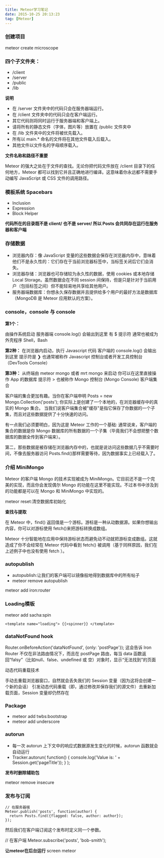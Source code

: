 ```yaml
---
title: Meteor学习笔记
date: 2015-10-25 20:13:23
tag: [Meteor]
---
```


### 创建项目
meteor create microscope

### 四个子文件夹：

- /client
- /server
- /public
- /lib

**说明**

- 在 /server 文件夹中的代码只会在服务器端运行。
- 在 /client 文件夹中的代码只会在客户端运行。
- 其它代码则将同时运行于服务器端和客户端上。
- 请将所有的静态文件（字体，图片等）放置在 /public 文件夹中
- 在 /lib 文件夹中的文件将被优先载入。
- 所有以 main.* 命名的文件将在其他文件载入后载入。
- 其他文件以文件名的字母顺序载入。

**文件名称和路径不重要**

Meteor 的强大之处在于文件的查找。无论你把代码文件放在 /client 目录下的任何地方，Meteor 都可以找到它并且正确地进行编译。这意味着你永远都不需要手动编写 JavaScript 或 CSS 文件的调用路径。

### 模板系统 Spacebars

- Inclusion
- Expression
- Block Helper

**代码所在的目录既不是 client/ 也不是 server/ 所以 Posts 会共同存在运行在服务器和客户端**

### 存储数据

- 浏览器内存：像 JavaScript 变量的这些数据会保存在浏览器内存中，意味着他们不是永久性的：它们存在于当前浏览器标签中，当标签关闭后它们会消失。
- 浏览器存储：浏览器也可存储较为永久性的数据，使用 cookies 或本地存储 Local Storage。虽然数据会在不同 session 间保持，但是只是针对于当前用户（包括标签之间）但不能轻易地共享给其他用户。
- 服务器端数据库：你想永久保存数据并且提供给多个用户的最好方法是数据库（MongoDB 是 Meteor 应用默认的方案）。

### console，console 与 console

**第1个：**

由操作系统启动
服务器端 console.log() 会输出到这里
有 $ 提示符
通常也被成为外壳程序 Shell，Bash

**第2种：**
在浏览器内启动，执行 Javascript 代码
客户端的 console.log() 会输出到这里
提示符是 ❯
也通常被称作 Javascript 控制台或者开发工具控制台（DevTools Console）

**第3种：**
从终端由 meteor mongo 或者 mrt mongo 来启动
你可以在这里直接操作 App 的数据库
提示符 >
也被称作 Mongo 控制台 (Mongo Console)
客户端集合

客户端的集合更加有趣。当你在客户端申明 Posts = new Mongo.Collection('posts'); 你实际上是创建了一个本地的，在浏览器缓存中的真实的 Mongo 集合。 当我们说客户端集合被"缓存"是指它保存了你数据的一个子集，而且对这些数据提供了十分快速的访问。

有一点我们必须要明白，因为这是 Meteor 工作的一个基础: 通常说来，客户端的集合的数据是你 Mongo 数据库的所有数据的一个子集（毕竟我们不会想把整个数据库的数据全传到客户端来）。

第二，那些数据是被存储在浏览器内存中的，也就是说访问这些数据几乎不需要时间，不像去服务器访问 Posts.find()那样需要等待，因为数据事实上已经载入了。



### 介绍 MiniMongo

Meteor 的客户端 Mongo 的技术实现被成为 MiniMongo。它目前还不是一个完美的实现，而且你会发现偶尔 Mongo 的功能在这里不能实现。不过本书中涉及到的功能都是可以在 Mongo 和 MiniMongo 中实现的。


meteor reset:清空数据库初始化


**查找与提取**

在 Meteor 中，find() 返回值是一个游标。游标是一种从动数据源。如果你想输出内容，你可以对游标使用 fetch()来把游标转换成数组。

Meteor 十分智能地在应用中保持游标状态而避免动不动就把游标变成数组。这就造成了你不会经常在 Meteor 代码中看到 fetch() 被调用（基于同样原因，我们在上述例子中也没有使用 fetch ）。


### autopublish

- autopublish:让我们的客户端可以镜像般地得到数据库中的所有帖子
- meteor remove autopublish


meteor add iron:router


### Loading模板
meteor add sacha:spin
```
<template name="loading"> {{>spinner}} </template>
```

### dataNotFound hook
Router.onBeforeAction('dataNotFound', {only: 'postPage'});
这会告诉 Iron Router 不仅在非法路由情况下，而且在 postPage 路由，每当 data 函数返回“falsy”（比如null、false、undefined 或 空）对象时，显示“无法找到”的页面

动态代码重载技术

手动去重载浏览器窗口，自然就会丢失我们的 Session 变量（因为这将会创建一个新的会话）
引发动态代码重载（即，通过修改并保存我们的源文件）去重新加载页面，Session 变量却仍然存在

### Package
- meteor add twbs:bootstrap
- meteor add underscore

### autorun

- 每一次 autorun 上下文中的响应式数据源发生变化的时候，autorun 函数就会自动运行
- Tracker.autorun( function() { console.log('Value is: ' + Session.get('pageTitle')); } );

**发布时删除辅助包**

meteor remove insecure


### 发布与订阅

```
// 在服务器端
Meteor.publish('posts', function(author) {
  return Posts.find({flagged: false, author: author});
});
```

然后我们在客户端订阅这个发布时定义同一个参数。

// 在客户端
Meteor.subscribe('posts', 'bob-smith');



**让meteor在后台运行**
screen meteor